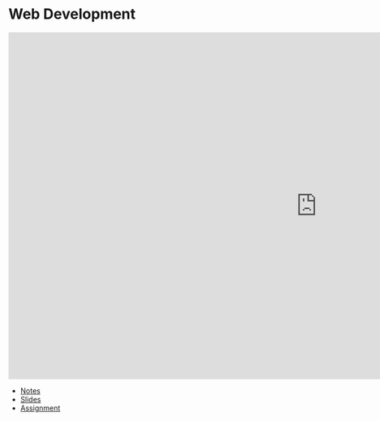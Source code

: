 # Web Development

<iframe width="1214" height="683" src="https://www.youtube.com/embed/U6hkOAnFJxM" title="Web Development - CS50&#39;s Understanding Technology 2017" frameborder="0" allow="accelerometer; autoplay; clipboard-write; encrypted-media; gyroscope; picture-in-picture; web-share" allowfullscreen></iframe>

* [Notes](./notes)
* [Slides](https://cdn.cs50.net/cscie1a/2017/fall/lectures/web_development/web_development.pdf)
* [Assignment](./assignments/)